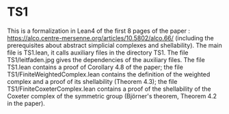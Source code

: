 # TS1

This is a formalization in Lean4 of the first 8 pages of the paper : https://alco.centre-mersenne.org/articles/10.5802/alco.66/ (including the prerequisites about abstract simplicial complexes and shellability).
The main file is TS1.lean, it calls auxiliary files in the directory TS1. The file TS1/leitfaden.jpg gives the dependencies of the auxiliary files. The file TS1.lean contains a proof of Corollary 4.8 of the paper; the file TS1/FiniteWeightedComplex.lean contains the definition of the weighted complex and a proof of its shellability (Theorem 4.3); the file TS1/FiniteCoxeterComplex.lean contains a proof of the shellability of the Coxeter complex of the symmetric group (Björner's theorem, Theorem 4.2 in the paper).
